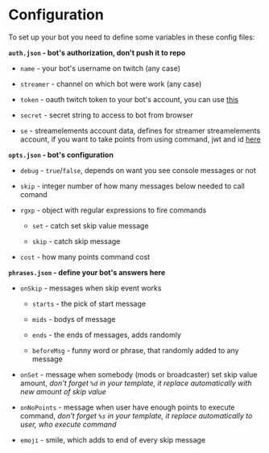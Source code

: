 
Configuration
=============

To set up your bot you need to define some variables in these config files:

**`auth.json` - bot's authorization, don't push it to repo**

  - `name` - your bot's username on twitch (any case)

  - `streamer` - channel on which bot were work (any case)

  - `token` - oauth twitch token to your bot's account, you can use [this](https://twitchapps.com/tmi/)

  - `secret` - secret string to access to bot from browser

  - `se` - streamelements account data, defines for streamer streamelements account, if you want to take points from using command, jwt and id [here](https://streamelements.com/dashboard/account/channels)

**`opts.json` - bot's configuration**

  - `debug` - `true`/`false`, depends on want you see console messages or not

  - `skip` - integer number of how many messages below needed to call comand

  - `rgxp` - object with regular expressions to fire commands
  
    - `set` - catch set skip value message

    - `skip` - catch skip message
  
  - `cost` - how many points command cost

**`phrases.json` - define your bot's answers here**
  - `onSkip` - messages when skip event works
  
    - `starts` - the pick of start message

    - `mids` - bodys of message

    - `ends` - the ends of messages, adds randomly

    - `beforeMsg` - funny word or phrase, that randomly added to any message
  
  - `onSet` - message when somebody (mods or broadcaster) set skip value amount, *don't forget `%d` in your template, it replace automatically with new amount of skip value*

  - `onNoPoints` - message when user have enough points to execute command, *don't forget `%s` in your template, it replace automatically to user, who execute command*

  - `emoji` - smile, which adds to end of every skip message
